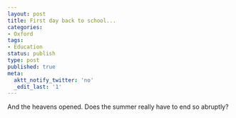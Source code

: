 ```yaml
---
layout: post
title: First day back to school...
categories:
- Oxford
tags:
- Education
status: publish
type: post
published: true
meta:
  aktt_notify_twitter: 'no'
  _edit_last: '1'
---
```

And the heavens opened. Does the summer really have to end so abruptly?

